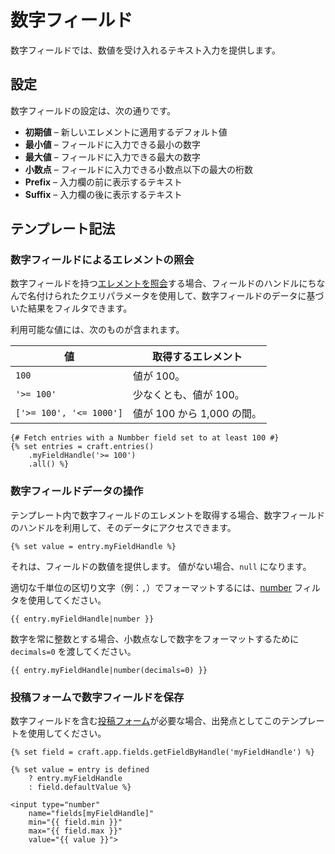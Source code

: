 # 数字フィールド

数字フィールドでは、数値を受け入れるテキスト入力を提供します。

## 設定

数字フィールドの設定は、次の通りです。

* **初期値** – 新しいエレメントに適用するデフォルト値
* **最小値** – フィールドに入力できる最小の数字
* **最大値** – フィールドに入力できる最大の数字
* **小数点** – フィールドに入力できる小数点以下の最大の桁数
* **Prefix** – 入力欄の前に表示するテキスト
* **Suffix** – 入力欄の後に表示するテキスト

## テンプレート記法

### 数字フィールドによるエレメントの照会

数字フィールドを持つ[エレメントを照会](dev/element-queries/README.md)する場合、フィールドのハンドルにちなんで名付けられたクエリパラメータを使用して、数字フィールドのデータに基づいた結果をフィルタできます。

利用可能な値には、次のものが含まれます。

| 値                             | 取得するエレメント           |
| ----------------------------- | ------------------- |
| `100`                         | 値が 100。             |
| `'>= 100'`                 | 少なくとも、値が 100。       |
| `['>= 100', '<= 1000']` | 値が 100 から 1,000 の間。 |

```twig
{# Fetch entries with a Numbber field set to at least 100 #}
{% set entries = craft.entries()
    .myFieldHandle('>= 100')
    .all() %}
```

### 数字フィールドデータの操作

テンプレート内で数字フィールドのエレメントを取得する場合、数字フィールドのハンドルを利用して、そのデータにアクセスできます。

```twig
{% set value = entry.myFieldHandle %}
```

それは、フィールドの数値を提供します。 値がない場合、`null` になります。

適切な千単位の区切り文字（例：`,`）でフォーマットするには、[number](./dev/filters.md#number) フィルタを使用してください。

```twig
{{ entry.myFieldHandle|number }}
```

数字を常に整数とする場合、小数点なしで数字をフォーマットするために `decimals=0` を渡してください。

```twig
{{ entry.myFieldHandle|number(decimals=0) }}
```

### 投稿フォームで数字フィールドを保存

数字フィールドを含む[投稿フォーム](dev/examples/entry-form.md)が必要な場合、出発点としてこのテンプレートを使用してください。

```twig
{% set field = craft.app.fields.getFieldByHandle('myFieldHandle') %}

{% set value = entry is defined
    ? entry.myFieldHandle
    : field.defaultValue %}

<input type="number"
    name="fields[myFieldHandle]"
    min="{{ field.min }}"
    max="{{ field.max }}"
    value="{{ value }}">
```
